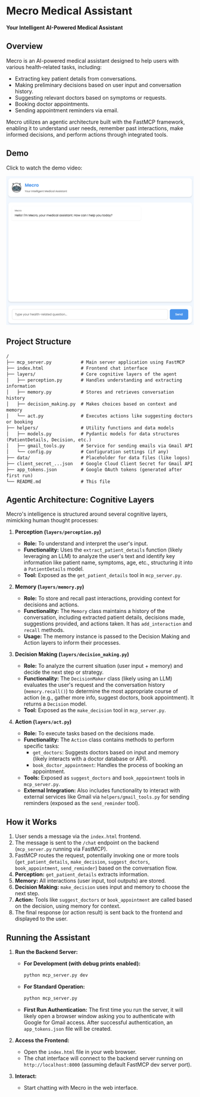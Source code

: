 # Mecro Medical Assistant

**Your Intelligent AI-Powered Medical Assistant**

## Overview

Mecro is an AI-powered medical assistant designed to help users with various health-related tasks, including:

*   Extracting key patient details from conversations.
*   Making preliminary decisions based on user input and conversation history.
*   Suggesting relevant doctors based on symptoms or requests.
*   Booking doctor appointments.
*   Sending appointment reminders via email.

Mecro utilizes an agentic architecture built with the FastMCP framework, enabling it to understand user needs, remember past interactions, make informed decisions, and perform actions through integrated tools.

## Demo 

Click to watch the demo video:

[![Watch how Mecro works](static/image.png)](https://www.youtube.com/watch?v=OPs7lq_Skec)

## Project Structure

```
/
├── mcp_server.py           # Main server application using FastMCP
├── index.html              # Frontend chat interface
├── layers/                 # Core cognitive layers of the agent
│   ├── perception.py       # Handles understanding and extracting information
│   ├── memory.py           # Stores and retrieves conversation history
│   ├── decision_making.py  # Makes choices based on context and memory
│   └── act.py              # Executes actions like suggesting doctors or booking
├── helpers/                # Utility functions and data models
│   ├── models.py           # Pydantic models for data structures (PatientDetails, Decision, etc.)
│   ├── gmail_tools.py      # Service for sending emails via Gmail API
│   └── config.py           # Configuration settings (if any)
├── data/                   # Placeholder for data files (like logos)
├── client_secret_...json   # Google Cloud Client Secret for Gmail API
├── app_tokens.json         # Google OAuth tokens (generated after first run)
└── README.md               # This file
```

## Agentic Architecture: Cognitive Layers

Mecro's intelligence is structured around several cognitive layers, mimicking human thought processes:

1.  **Perception (`layers/perception.py`)**
    *   **Role:** To understand and interpret the user's input.
    *   **Functionality:** Uses the `extract_patient_details` function (likely leveraging an LLM) to analyze the user's text and identify key information like patient name, symptoms, age, etc., structuring it into a `PatientDetails` model.
    *   **Tool:** Exposed as the `get_patient_details` tool in `mcp_server.py`.

2.  **Memory (`layers/memory.py`)**
    *   **Role:** To store and recall past interactions, providing context for decisions and actions.
    *   **Functionality:** The `Memory` class maintains a history of the conversation, including extracted patient details, decisions made, suggestions provided, and actions taken. It has `add_interaction` and `recall` methods.
    *   **Usage:** The memory instance is passed to the Decision Making and Action layers to inform their processes.

3.  **Decision Making (`layers/decision_making.py`)**
    *   **Role:** To analyze the current situation (user input + memory) and decide the next step or strategy.
    *   **Functionality:** The `DecisionMaker` class (likely using an LLM) evaluates the user's request and the conversation history (`memory.recall()`) to determine the most appropriate course of action (e.g., gather more info, suggest doctors, book appointment). It returns a `Decision` model.
    *   **Tool:** Exposed as the `make_decision` tool in `mcp_server.py`.

4.  **Action (`layers/act.py`)**
    *   **Role:** To execute tasks based on the decisions made.
    *   **Functionality:** The `Action` class contains methods to perform specific tasks:
        *   `get_doctors`: Suggests doctors based on input and memory (likely interacts with a doctor database or API).
        *   `book_doctor_appointment`: Handles the process of booking an appointment.
    *   **Tools:** Exposed as `suggest_doctors` and `book_appointment` tools in `mcp_server.py`.
    *   **External Integration:** Also includes functionality to interact with external services like Gmail via `helpers/gmail_tools.py` for sending reminders (exposed as the `send_reminder` tool).

## How it Works

1.  User sends a message via the `index.html` frontend.
2.  The message is sent to the `/chat` endpoint on the backend (`mcp_server.py` running via FastMCP).
3.  FastMCP routes the request, potentially invoking one or more tools (`get_patient_details`, `make_decision`, `suggest_doctors`, `book_appointment`, `send_reminder`) based on the conversation flow.
4.  **Perception:** `get_patient_details` extracts information.
5.  **Memory:** All interactions (user input, tool outputs) are stored.
6.  **Decision Making:** `make_decision` uses input and memory to choose the next step.
7.  **Action:** Tools like `suggest_doctors` or `book_appointment` are called based on the decision, using memory for context.
8.  The final response (or action result) is sent back to the frontend and displayed to the user.

## Running the Assistant

1.  **Run the Backend Server:**
    *   **For Development (with debug prints enabled):**
        ```bash
        python mcp_server.py dev
        ```
    *   **For Standard Operation:**
        ```bash
        python mcp_server.py
        ```
    *   **First Run Authentication:** The first time you run the server, it will likely open a browser window asking you to authenticate with Google for Gmail access. After successful authentication, an `app_tokens.json` file will be created.

2.  **Access the Frontend:**
    *   Open the `index.html` file in your web browser.
    *   The chat interface will connect to the backend server running on `http://localhost:8000` (assuming default FastMCP dev server port).

3.  **Interact:**
    *   Start chatting with Mecro in the web interface.
